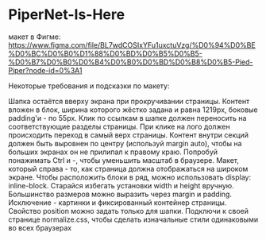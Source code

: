 # PiperNet-Is-Here
макет в Фигме:
https://www.figma.com/file/BL7wdCOSIxYFu1uxctuVzg/%D0%94%D0%BE%D0%BC%D0%B0%D1%88%D0%BD%D0%B5%D0%B5-%D0%B7%D0%B0%D0%B4%D0%B0%D0%BD%D0%B8%D0%B5-Pied-Piper?node-id=0%3A1

Некоторые требования и подсказки по макету:

Шапка остаётся вверху экрана при прокручивании страницы.
Контент вложен в блок, ширина которого жёстко задана и равна 1219px, боковые padding'и - по 55px.
Клик по ссылкам в шапке должен переносить на соответствующие разделы страницы.
При клике на лого должен происходить переход в самый верх страницы.
Контент внутри секций должен быть выровнен по центру (используй margin auto), чтобы на больших экранах он не прилипал к правому краю. Попробуй понажимать Ctrl и  -, чтобы уменьшить масштаб в браузере. Макет, который справа - то, как страница должна отображаться на широком экране.
Чтобы расположить блоки в ряд, можно использовать display: inline-block.
Старайся избегать установки width и height вручную. Большинство размеров можно выразить через margin и padding. Исключение - картинки и фиксированный контейнер страницы.
Свойство position можно задать только для шапки.
Подключи к своей странице normalize.css, чтобы сделать изначальные стили одинаковыми во всех браузерах
